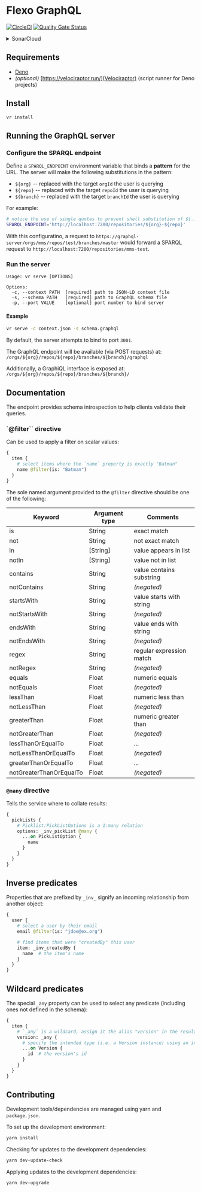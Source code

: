 # Flexo GraphQL

[![CircleCI](https://circleci.com/gh/Open-MBEE/flexo-graphql.svg?style=shield)](https://circleci.com/gh/Open-MBEE/flexo-graphql)  [![Quality Gate Status](https://sonarcloud.io/api/project_badges/measure?project=Open-MBEE_flexo-graphql&metric=alert_status)](https://sonarcloud.io/summary/new_code?id=Open-MBEE_flexo-graphql)
<details>
  <summary>SonarCloud</summary>  

[![Duplicated Lines (%)](https://sonarcloud.io/api/project_badges/measure?project=Open-MBEE_flexo-graphql&metric=duplicated_lines_density)](https://sonarcloud.io/summary/new_code?id=Open-MBEE_flexo-graphql) [![Reliability Rating](https://sonarcloud.io/api/project_badges/measure?project=Open-MBEE_flexo-graphql&metric=reliability_rating)](https://sonarcloud.io/summary/new_code?id=Open-MBEE_flexo-graphql) [![Technical Debt](https://sonarcloud.io/api/project_badges/measure?project=Open-MBEE_flexo-graphql&metric=sqale_index)](https://sonarcloud.io/summary/new_code?id=Open-MBEE_flexo-graphql) [![Coverage](https://sonarcloud.io/api/project_badges/measure?project=Open-MBEE_flexo-graphql&metric=coverage)](https://sonarcloud.io/summary/new_code?id=Open-MBEE_flexo-graphql) [![Lines of Code](https://sonarcloud.io/api/project_badges/measure?project=Open-MBEE_flexo-graphql&metric=ncloc)](https://sonarcloud.io/summary/new_code?id=Open-MBEE_flexo-graphql) [![Code Smells](https://sonarcloud.io/api/project_badges/measure?project=Open-MBEE_flexo-graphql&metric=code_smells)](https://sonarcloud.io/summary/new_code?id=Open-MBEE_flexo-graphql) [![Maintainability Rating](https://sonarcloud.io/api/project_badges/measure?project=Open-MBEE_flexo-graphql&metric=sqale_rating)](https://sonarcloud.io/summary/new_code?id=Open-MBEE_flexo-graphql) [![Security Rating](https://sonarcloud.io/api/project_badges/measure?project=Open-MBEE_flexo-graphql&metric=security_rating)](https://sonarcloud.io/summary/new_code?id=Open-MBEE_flexo-graphql) [![Bugs](https://sonarcloud.io/api/project_badges/measure?project=Open-MBEE_flexo-graphql&metric=bugs)](https://sonarcloud.io/summary/new_code?id=Open-MBEE_flexo-graphql) [![Vulnerabilities](https://sonarcloud.io/api/project_badges/measure?project=Open-MBEE_flexo-graphql&metric=vulnerabilities)](https://sonarcloud.io/summary/new_code?id=Open-MBEE_flexo-graphql)  
</details>

## Requirements

 - [Deno](https://deno.com/)
 - _(optional)_ [https://velociraptor.run/](Velociraptor) (script runner for Deno projects)


## Install

```sh
vr install
```


## Running the GraphQL server

### Configure the SPARQL endpoint

Define a `SPARQL_ENDPOINT` environment variable that binds a **pattern** for the URL. The server will make the following substitutions in the pattern:
 - `${org}` -- replaced with the target `orgId` the user is querying
 - `${repo}` -- replaced with the target `repoId` the user is querying
 - `${branch}` -- replaced with the target `branchId` the user is querying

For example:
```bash
# notice the use of single quotes to prevent shell substitution of ${..}
SPARQL_ENDPOINT='http://localhost:7200/repositories/${org}-${repo}'
```

With this configuratino, a request to `https://graphql-server/orgs/mms/repos/test/branches/master` would forward a SPARQL request to `http://localhost:7200/repositories/mms-test`.


### Run the server

```
Usage: vr serve [OPTIONS]

Options:
  -c, --context PATH  [required] path to JSON-LD context file
  -s, --schema PATH   [required] path to GraphQL schema file
  -p, --port VALUE    [optional] port number to bind server
```

#### Example

```sh
vr serve -c context.json -s schema.graphql
```

By default, the server attempts to bind to port `3001`.

The GraphQL endpoint will be available (via POST requests) at: `/orgs/${org}/repos/${repo}/branches/${branch}/graphql`

Additionally, a GraphiQL interface is exposed at: `/orgs/${org}/repos/${repo}/branches/${branch}/`


## Documentation

The endpoint provides schema introspection to help clients validate their queries.


### `@filter`` directive

Can be used to apply a filter on scalar values:

```graphql
{
  item {
    # select items where the `name` property is exactly "Batman"
    name @filter(is: "Batman")
  }
}
```

The sole named argument provided to the `@filter` directive should be one of the following:

| Keyword                  | Argument type | Comments                  |
| ------------------------ | ------------- | ------------------------- |
| is                       | String        | exact match               |
| not                      | String        | not exact match           |
| in                       | \[String\]    | value appears in list     |
| notIn                    | \[String\]    | value not in list         |
| contains                 | String        | value contains substring  |
| notContains              | String        | _(negated)_               |
| startsWith               | String        | value starts with string  |
| notStartsWith            | String        | _(negated)_               |
| endsWith                 | String        | value ends with string    |
| notEndsWith              | String        | _(negated)_               |
| regex                    | String        | regular expression match  |
| notRegex                 | String        | _(negated)_               |
| equals                   | Float         | numeric equals            |
| notEquals                | Float         | _(negated)_               |
| lessThan                 | Float         | numeric less than         |
| notLessThan              | Float         | _(negated)_               |
| greaterThan              | Float         | numeric greater than      |
| notGreaterThan           | Float         | _(negated)_               |
| lessThanOrEqualTo        | Float         | ...                       |
| notLessThanOrEqualTo     | Float         | _(negated)_               |
| greaterThanOrEqualTo     | Float         | ...                       |
| notGreaterThanOrEqualTo  | Float         | _(negated)_               |


### `@many` directive

Tells the service where to collate results:

```graphql
{
  pickLists {
    # Picklist:PickListOptions is a 1:many relation
    options: _inv_pickList @many {
      ...on PickListOption {
        name
      }
    }
  }
}
```


## Inverse predicates

Properties that are prefixed by `_inv_` signify an incoming relationship from another object:

```graphql
{
  user {
    # select a user by their email
    email @filter(is: "jdoe@ex.org")

    # find items that were "createdBy" this user
    item: _inv_createdBy {
      name  # the item's name
    }
  }
}
```


## Wildcard predicates

The special `_any` property can be used to select any predicate (including ones not defined in the schema):

```graphql
{
  item {
    # `_any` is a wildcard, assign it the alias "version" in the results
    version: _any {
      # specify the intended type (i.e. a Version instance) using an inline fragment
      ...on Version {
        id  # the version's id
      }
    }
  }
}
```



## Contributing

Development tools/dependencies are managed using yarn and `package.json`. 

To set up the development environment:
```sh
yarn install
```

Checking for updates to the development dependencies:
```sh
yarn dev-update-check
```

Applying updates to the development dependencies:
```sh
yarn dev-upgrade
```
